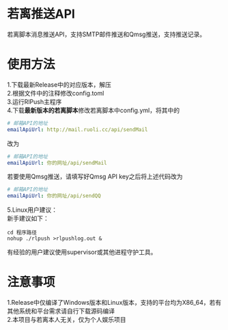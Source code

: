 # 若离推送API
若离脚本消息推送API，支持SMTP邮件推送和Qmsg推送，支持推送记录。
# 使用方法
1.下载最新Release中的对应版本，解压  
2.根据文件中的注释修改config.toml  
3.运行RlPush主程序  
4.下载**最新版本的若离脚本**修改若离脚本中config.yml，将其中的
```yaml
# 邮箱API的地址
emailApiUrl: http://mail.ruoli.cc/api/sendMail
```
改为
```yaml
# 邮箱API的地址
emailApiUrl: 你的网址/api/sendMail
```
若要使用Qmsg推送，请填写好Qmsg API key之后将上述代码改为
```yaml
# 邮箱API的地址
emailApiUrl: 你的网址/api/sendQQ
```  
5.Linux用户建议：  
  新手建议如下：
  ```shell
  cd 程序路径
  nohup ./rlpush >rlpushlog.out & 
  ```
  有经验的用户建议使用supervisor或其他进程守护工具。
# 注意事项
1.Release中仅编译了Windows版本和Linux版本，支持的平台均为X86_64，若有其他系统和平台需求请自行下载源码编译  
2.本项目与若离本人无关，仅为个人娱乐项目
